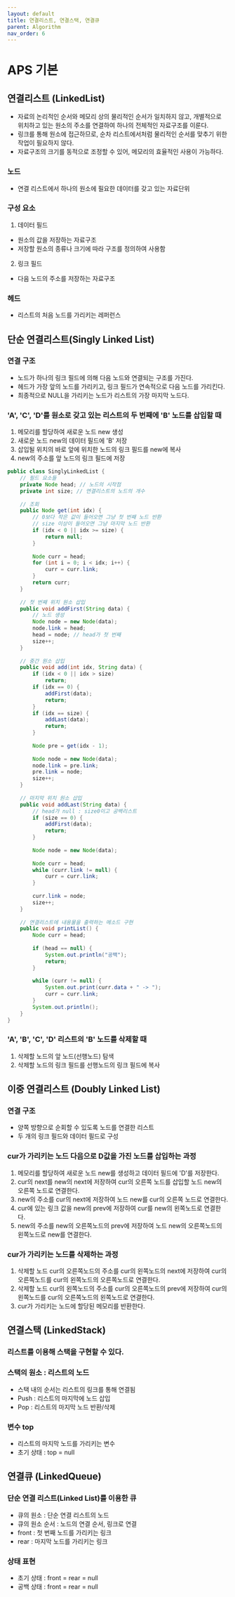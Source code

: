 ```yaml
---
layout: default
title: 연결리스트, 연결스택, 연결큐
parent: Algorithm
nav_order: 6
---
```


# APS 기본

## 연결리스트 (LinkedList)
- 자료의 논리적인 순서와 메모리 상의 물리적인 순서가 일치하지 않고, 개별적으로 위치하고 있는 원소의 주소를 연결하여 하나의 전체적인 자료구조를 이룬다.
- 링크를 통해 원소에 접근하므로, 순차 리스트에서처럼 물리적인 순서를 맞추기 위한 작업이 필요하지 않다.
- 자료구조의 크기를 동적으로 조정할 수 있어, 메모리의 효율적인 사용이 가능하다.

### 노드
- 연결 리스트에서 하나의 원소에 필요한 데이터를 갖고 있는 자료단위

### 구성 요소
1. 데이터 필드
- 원소의 값을 저장하는 자료구조
- 저장할 원소의 종류나 크기에 따라 구조를 정의하여 사용함

2. 링크 필드
- 다음 노드의 주소를 저장하는 자료구조

### 헤드
- 리스트의 처음 노드를 가리키는 레퍼런스

## 단순 연결리스트(Singly Linked List)

### 연결 구조
- 노드가 하나의 링크 필드에 의해 다음 노드와 연결되는 구조를 가진다.
- 헤드가 가장 앞의 노드를 가리키고, 링크 필드가 연속적으로 다음 노드를 가리킨다.
- 최종적으로 NULL을 가리키는 노드가 리스트의 가장 마지막 노드다.

### 'A', 'C', 'D'를 원소로 갖고 있는 리스트의 두 번째에 'B' 노드를 삽입할 때
1. 메모리를 할당하여 새로운 노드 new 생성
2. 새로운 노드 new의 데이터 필드에 'B' 저장
3. 삽입될 위치의 바로 앞에 위치한 노드의 링크 필드를 new에 복사
4. new의 주소를 앞 노드의 링크 필드에 저장

```java
public class SinglyLinkedList {
	// 필드 요소들
	private Node head; // 노드의 시작점
	private int size; // 연결리스트의 노드의 개수
	
	// 조회
	public Node get(int idx) {
		// 0보다 작은 값이 들어오면 그냥 첫 번째 노드 반환
		// size 이상이 들어오면 그냥 마지막 노드 반환 
		if (idx < 0 || idx >= size) {
			return null;
		}
	
		Node curr = head;
		for (int i = 0; i < idx; i++) {
			curr = curr.link;
		}
		return curr;
	}
	
	// 첫 번째 위치 원소 삽입
	public void addFirst(String data) {
		// 노드 생성
		Node node = new Node(data);
		node.link = head;
		head = node; // head가 첫 번째 
		size++;
	}
	
	// 중간 원소 삽입
	public void add(int idx, String data) {
		if (idx < 0 || idx > size)
			return;
		if (idx == 0) {
			addFirst(data);
			return;
		}
		if (idx == size) {
			addLast(data);
			return;
		}
		 
		Node pre = get(idx - 1);
		
		Node node = new Node(data);
		node.link = pre.link;
		pre.link = node;
		size++;
	}
	
	// 마지막 위치 원소 삽입
	public void addLast(String data) {
		// head가 null : size0이고 공백리스트
		if (size == 0) {
			addFirst(data);
			return;
		}
		
		Node node = new Node(data);
		
		Node curr = head;
		while (curr.link != null) {
			curr = curr.link;
		}
		
		curr.link = node;
		size++;
	}
	
	// 연결리스트에 내용물을 출력하는 메소드 구현
	public void printList() {
		Node curr = head;
		
		if (head == null) {
			System.out.println("공백");
			return;
		}
		
		while (curr != null) {
			System.out.print(curr.data + " -> ");
			curr = curr.link;
		}
		System.out.println();
	}
}
```

### 'A', 'B', 'C', 'D' 리스트의 'B' 노드를 삭제할 때
1. 삭제할 노드의 앞 노드(선행노드) 탐색
2. 삭제할 노드의 링크 필드를 선행노드의 링크 필드에 복사

## 이중 연결리스트 (Doubly Linked List)

### 연결 구조
- 양쪽 방향으로 순회할 수 있도록 노드를 연결한 리스트
- 두 개의 링크 필드와 데이터 필드로 구성

### cur가 가리키는 노드 다음으로 D값을 가진 노드를 삽입하는 과정
1. 메모리를 할당하여 새로운 노드 new를 생성하고 데이터 필드에 'D'를 저장한다.
2. cur의 next를 new의 next에 저장하여 cur의 오른쪽 노드를 삽입할 노드 new의 오른쪽 노드로 연결한다.
3. new의 주소를 cur의 next에 저장하여 노드 new를 cur의 오른쪽 노드로 연결한다.
4. cur에 있는 링크 값을 new의 prev에 저장하여 cur를 new의 왼쪽노드로 연결한다.
5. new의 주소를 new의 오른쪽노드의 prev에 저장하여 노드 new의 오른쪽노드의 왼쪽노드로 new를 연결한다.

### cur가 가리키는 노드를 삭제하는 과정
1. 삭제할 노드 cur의 오른쪽노드의 주소를 cur의 왼쪽노드의 next에 저장하여 cur의 오른쪽노드를 cur의 왼쪽노드의 오른쪽노드로 연결한다.
2. 삭제할 노드 cur의 왼쪽노드의 주소를 cur의 오른쪽노드의 prev에 저장하여 cur의 왼쪽노드를 cur의 오른쪽노드의 왼쪽노드로 연결한다.
3. cur가 가리키는 노드에 할당된 메모리를 반환한다.

## 연결스택 (LinkedStack)

### 리스트를 이용해 스택을 구현할 수 있다.

### 스택의 원소 : 리스트의 노드
- 스택 내의 순서는 리스트의 링크를 통해 연결됨
- Push : 리스트의 마지막에 노드 삽입 
- Pop : 리스트의 마지막 노드 반환/삭제

### 변수 top
- 리스트의 마지막 노드를 가리키는 변수
- 초기 상태 : top = null

## 연결큐 (LinkedQueue)

### 단순 연결 리스트(Linked List)를 이용한 큐
- 큐의 원소 : 단순 연결 리스트의 노드
- 큐의 원소 순서 : 노드의 연결 순서, 링크로 연결
- front : 첫 번째 노드를 가리키는 링크
- rear : 마지막 노드를 가리키는 링크

### 상태 표현
- 초기 상태 : front = rear = null
- 공백 상태 : front = rear = null 